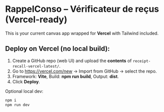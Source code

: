 # RappelConso – Vérificateur de reçus (Vercel-ready)

This is your current canvas app wrapped for **Vercel** with Tailwind included.

## Deploy on Vercel (no local build):

1) Create a GitHub repo (web UI) and upload the **contents** of `receipt-recall-vercel-latest/`.
2) Go to https://vercel.com/new → Import from GitHub → select the repo.
3) Framework: **Vite**, Build: **npm run build**, Output: **dist**.
4) Click **Deploy**.

Optional local dev:
```bash
npm i
npm run dev
```
